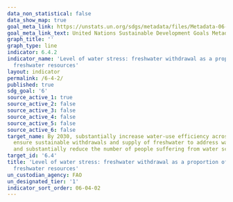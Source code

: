 ```yaml
---
data_non_statistical: false
data_show_map: true
goal_meta_link: https://unstats.un.org/sdgs/metadata/files/Metadata-06-04-02.pdf
goal_meta_link_text: United Nations Sustainable Development Goals Metadata (pdf 428kB)
graph_title: ''
graph_type: line
indicator: 6.4.2
indicator_name: 'Level of water stress: freshwater withdrawal as a proportion of available
  freshwater resources'
layout: indicator
permalink: /6-4-2/
published: true
sdg_goal: '6'
source_active_1: true
source_active_2: false
source_active_3: false
source_active_4: false
source_active_5: false
source_active_6: false
target_name: By 2030, substantially increase water-use efficiency across all sectors and
  ensure sustainable withdrawals and supply of freshwater to address water scarcity
  and substantially reduce the number of people suffering from water scarcity
target_id: '6.4'
title: 'Level of water stress: freshwater withdrawal as a proportion of available
  freshwater resources'
un_custodian_agency: FAO
un_designated_tier: '1'
indicator_sort_order: 06-04-02
---
```

